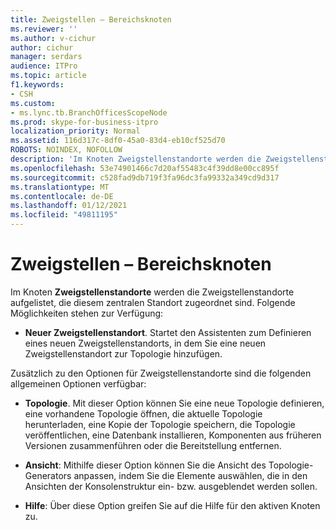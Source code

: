 ```yaml
---
title: Zweigstellen – Bereichsknoten
ms.reviewer: ''
ms.author: v-cichur
author: cichur
manager: serdars
audience: ITPro
ms.topic: article
f1.keywords:
- CSH
ms.custom:
- ms.lync.tb.BranchOfficesScopeNode
ms.prod: skype-for-business-itpro
localization_priority: Normal
ms.assetid: 116d317c-8df0-45a0-83d4-eb10cf525d70
ROBOTS: NOINDEX, NOFOLLOW
description: 'Im Knoten Zweigstellenstandorte werden die Zweigstellenstandorte aufgelistet, die diesem zentralen Standort zugeordnet sind. Folgende Möglichkeiten stehen zur Verfügung:'
ms.openlocfilehash: 53e74901466c7d20af55483c4f39dd8e00cc895f
ms.sourcegitcommit: c528fad9db719f3fa96dc3fa99332a349cd9d317
ms.translationtype: MT
ms.contentlocale: de-DE
ms.lasthandoff: 01/12/2021
ms.locfileid: "49811195"
---
```

# <a name="branch-offices-scope-node"></a>Zweigstellen – Bereichsknoten
 
Im Knoten **Zweigstellenstandorte** werden die Zweigstellenstandorte aufgelistet, die diesem zentralen Standort zugeordnet sind. Folgende Möglichkeiten stehen zur Verfügung:
  
- **Neuer Zweigstellenstandort**. Startet den Assistenten zum Definieren eines neuen Zweigstellenstandorts, in dem Sie eine neuen Zweigstellenstandort zur Topologie hinzufügen.
    
Zusätzlich zu den Optionen für Zweigstellenstandorte sind die folgenden allgemeinen Optionen verfügbar:
  
- **Topologie**. Mit dieser Option können Sie eine neue Topologie definieren, eine vorhandene Topologie öffnen, die aktuelle Topologie herunterladen, eine Kopie der Topologie speichern, die Topologie veröffentlichen, eine Datenbank installieren, Komponenten aus früheren Versionen zusammenführen oder die Bereitstellung entfernen.
    
- **Ansicht**: Mithilfe dieser Option können Sie die Ansicht des Topologie-Generators anpassen, indem Sie die Elemente auswählen, die in den Ansichten der Konsolenstruktur ein- bzw. ausgeblendet werden sollen.
    
- **Hilfe**: Über diese Option greifen Sie auf die Hilfe für den aktiven Knoten zu.
    

